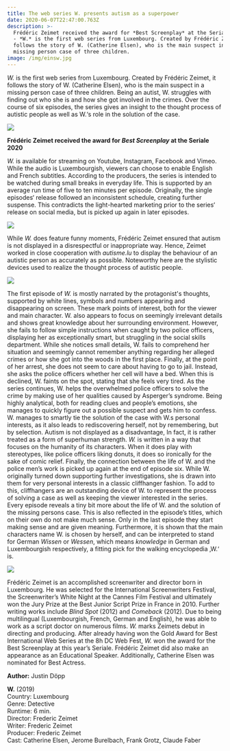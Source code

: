 ```yaml
---
title: The web series W. presents autism as a superpower
date: 2020-06-07T22:47:00.763Z
description: >-
  Frédéric Zeimet received the award for *Best Screenplay* at the Seriale 2020.
  - *W.* is the first web series from Luxembourg. Created by Frédéric Zeimet, it
  follows the story of W. (Catherine Elsen), who is the main suspect in a
  missing person case of three children.
image: /img/einsw.jpg
---
```

_W._ is the first web series from Luxembourg. Created by Frédéric Zeimet, it follows the story of W. (Catherine Elsen), who is the main suspect in a missing person case of three children. Being an autist, W. struggles with finding out who she is and how she got involved in the crimes. Over the course of six episodes, the series gives an insight to the thought process of autistic people as well as W.‘s role in the solution of  the case.

![](/img/zweiw.jpg)

**Frédéric Zeimet received the award for _Best Screenplay_ at the Seriale 2020**

_W._ is available for streaming on Youtube, Instagram, Facebook and Vimeo. While the audio is Luxembourgish, viewers can choose to enable English and French subtitles. According to the producers, the series is intended to be watched during small breaks in everyday life. This is supported by an average run time of five to ten minutes per episode. Originally, the single episodes‘ release followed an inconsistent schedule, creating further suspense. This contradicts the light-hearted marketing prior to the series‘ release on social media, but is picked up again in later episodes.

![](/img/dreiw.jpg)

While _W._ does feature funny moments, Frédéric Zeimet ensured that autism is not displayed in a disrespectful or inappropriate way. Hence, Zeimet worked in close cooperation with _autisme.lu_ to display the behaviour of an autistic person as accurately as possible. Noteworthy here are the stylistic devices used to realize the thought process of autistic people. 

![](/img/vierw.jpg)

The first episode of _W._ is mostly narrated by the protagonist's thoughts, supported by white lines, symbols and numbers appearing and disappearing on screen. These mark points of interest, both for the viewer and main character. W. also appears to focus on seemingly irrelevant details and shows great knowledge about her surrounding environment. However, she fails to follow simple instructions when caught by two police officers, displaying her as exceptionally smart, but struggling in the social skills department. While she notices small details, W. fails to comprehend her situation and seemingly cannot remember anything regarding her alleged crimes or how she got into the woods in the first place. Finally, at the point of her arrest, she does not seem to care about having to go to jail. Instead, she asks the police officers whether her cell will have a bed. When this is declined, W. faints on the spot, stating that she feels very tired. As the series continues, W. helps the overwhelmed police officers to solve the crime by making use of her qualities caused by Asperger’s syndrome. Being highly analytical, both for reading clues and people’s emotions, she manages to quickly figure out a possible suspect and gets him to confess. W. manages to smartly tie the solution of the case with W.s personal interests, as it also leads to rediscovering herself, not by remembering, but by selection. Autism is not displayed as a disadvantage, In fact, it is rather treated as a form of superhuman strength. _W._ is written in a way that focuses on the humanity of its characters. When it does play with stereotypes, like police officers liking donuts, it does so ironically for the sake of comic relief. Finally, the connection between the life of W. and the police men’s work is picked up again at the end of episode six. While W. originally turned down supporting further investigations, she is drawn into them for very personal interests in a classic cliffhanger fashion. To add to this, cliffhangers are an outstanding device of W. to represent the process of solving a case as well as keeping the viewer interested in the series. Every episode reveals a tiny bit more about the life of W. and the solution of the missing persons case. This is also reflected in the episode’s titles, which on their own do not make much sense. Only in the last episode they start making sense and are given meaning. Furthermore, it is shown that the main characters name W. is chosen by herself, and can be interpreted to stand for German _Wissen_ or _Wessen_, which means _knowledge_ in German and Luxembourgish respectively, a fitting pick for the walking encyclopedia ‚W.‘ is.

![](/img/fuenfw.jpg)

Frédéric Zeimet is an accomplished screenwriter and director born in Luxembourg. He was selected for the International Screenwriters Festival, the Screenwriter’s White Night at the Cannes Film Festival and ultimately won the Jury Prize at the Best Junior Script Prize in France in 2010. Further writing works include _Blind Spot_ (2012) and _Comeback_ (2012). Due to being multilingual (Luxembourgish, French, German and English), he was able to work as a script doctor on numerous films. _W._ marks Zeimets debut in directing and producing. After already having won the Gold Award for Best International Web Series at the 8h DC Web Fest, _W._ won the award for the Best Screenplay at this year’s Seriale. Frédéric Zeimet did also make an appearance as an Educational Speaker. Additionally, Catherine Elsen was nominated for Best Actress. 

**Author:** Justin Döpp

**W.** (2019)\
Country: Luxembourg\
Genre: Detective\
Runtime: 6 min.\
Director: Frederic Zeimet\
Writer: Frederic Zeimet\
Producer: Frederic Zeimet\
Cast: Catherine Elsen, Jerome Burelbach, Frank Grotz, Claude Faber
